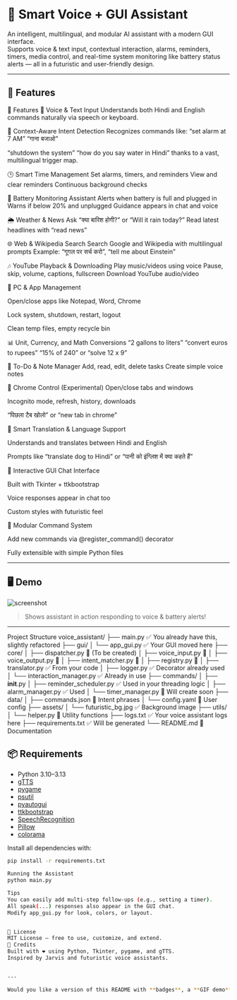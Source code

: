 # 🤖 Smart Voice + GUI Assistant

An intelligent, multilingual, and modular AI assistant with a modern GUI interface.  
Supports voice & text input, contextual interaction, alarms, reminders, timers, media control, and real-time system monitoring like battery status alerts — all in a futuristic and user-friendly design.

---

## 🚀 Features

🚀 Features
🎤 Voice & Text Input
Understands both Hindi and English commands naturally via speech or keyboard.

🧠 Context-Aware Intent Detection
Recognizes commands like:
“set alarm at 7 AM”
“गाना बजाओ”

“shutdown the system”
“how do you say water in Hindi”
thanks to a vast, multilingual trigger map.

🕒 Smart Time Management
Set alarms, timers, and reminders
View and clear reminders
Continuous background checks

🔋 Battery Monitoring Assistant
Alerts when battery is full and plugged in
Warns if below 20% and unplugged
Guidance appears in chat and voice

🌦️ Weather & News
Ask “क्या बारिश होगी?” or “Will it rain today?”
Read latest headlines with “read news”

🌐 Web & Wikipedia Search
Search Google and Wikipedia with multilingual prompts
Example: “गूगल पर सर्च करो”, “tell me about Einstein”

🎶 YouTube Playback & Downloading
Play music/videos using voice
Pause, skip, volume, captions, fullscreen
Download YouTube audio/video

📂 PC & App Management

Open/close apps like Notepad, Word, Chrome

Lock system, shutdown, restart, logout

Clean temp files, empty recycle bin

📊 Unit, Currency, and Math Conversions
“2 gallons to liters”
“convert euros to rupees”
“15% of 240” or “solve 12 x 9”

📄 To-Do & Note Manager
Add, read, edit, delete tasks
Create simple voice notes

🔁 Chrome Control (Experimental)
Open/close tabs and windows

Incognito mode, refresh, history, downloads

“पिछला टैब खोलो” or “new tab in chrome”

🧠 Smart Translation & Language Support

Understands and translates between Hindi and English

Prompts like “translate dog to Hindi” or “पानी को इंग्लिश में क्या कहते हैं”

💬 Interactive GUI Chat Interface

Built with Tkinter + ttkbootstrap

Voice responses appear in chat too

Custom styles with futuristic feel

🧩 Modular Command System

Add new commands via @register_command() decorator

Fully extensible with simple Python files

---

## 🖥️ Demo

![screenshot](assets/demo_screenshot.png)  
> Shows assistant in action responding to voice & battery alerts!

---
Project Structure
voice_assistant/
├── main.py                           ✅ You already have this, slightly refactored
├── gui/
│   └── app_gui.py                    ✅ Your GUI moved here
├── core/
│   ├── dispatcher.py                 🔄 (To be created)
│   ├── voice_input.py                🔄
│   ├── voice_output.py               🔄
│   ├── intent_matcher.py             🔄
│   ├── registry.py                   🔄
│   ├── translator.py                 ✅ From your code
│   ├── logger.py                     ✅ Decorator already used
│   └── interaction_manager.py        ✅ Already in use
├── commands/
│   ├── __init__.py
│   ├── reminder_scheduler.py         ✅ Used in your threading logic
│   ├── alarm_manager.py              ✅ Used
│   └── timer_manager.py              🔄 Will create soon
├── data/
│   ├── commands.json                 🔄 Intent phrases
│   └── config.yaml                   🔄 User config
├── assets/
│   └── futuristic_bg.jpg             ✅ Background image
├── utils/
│   └── helper.py                     🔄 Utility functions
├── logs.txt                          ✅ Your voice assistant logs here
├── requirements.txt                  ✅ Will be generated
└── README.md                         🔄 Documentation


## 📦 Requirements

- Python 3.10–3.13
- [gTTS](https://pypi.org/project/gTTS/)
- [pygame](https://pypi.org/project/pygame/)
- [psutil](https://pypi.org/project/psutil/)
- [pyautogui](https://pypi.org/project/pyautogui/)
- [ttkbootstrap](https://pypi.org/project/ttkbootstrap/)
- [SpeechRecognition](https://pypi.org/project/SpeechRecognition/)
- [Pillow](https://pypi.org/project/Pillow/)
- [colorama](https://pypi.org/project/colorama/)

Install all dependencies with:

```bash
pip install -r requirements.txt

Running the Assistant
python main.py

Tips
You can easily add multi-step follow-ups (e.g., setting a timer).
All speak(...) responses also appear in the GUI chat.
Modify app_gui.py for look, colors, or layout.


📜 License
MIT License – free to use, customize, and extend.
🙌 Credits
Built with ❤️ using Python, Tkinter, pygame, and gTTS.
Inspired by Jarvis and futuristic voice assistants.


---

Would you like a version of this README with **badges**, a **GIF demo**, or deployment instructions for `.exe`?



